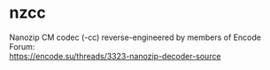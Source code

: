 # nzcc

Nanozip CM codec (-cc) reverse-engineered by members of Encode Forum:  
https://encode.su/threads/3323-nanozip-decoder-source

